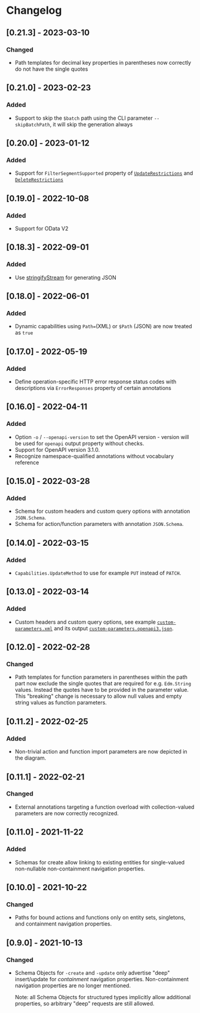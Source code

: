 # Changelog

## [0.21.3] - 2023-03-10

### Changed

- Path templates for decimal key properties in parentheses now correctly do not have the single quotes

## [0.21.0] - 2023-02-23

### Added

- Support to skip the `$batch` path using the CLI parameter `--skipBatchPath`, it will skip the generation always

## [0.20.0] - 2023-01-12

### Added

- Support for `FilterSegmentSupported` property of [`UpdateRestrictions`](https://github.com/oasis-tcs/odata-vocabularies/blob/main/vocabularies/Org.OData.Capabilities.V1.md#updaterestrictionstype) and [`DeleteRestrictions`](https://github.com/oasis-tcs/odata-vocabularies/blob/main/vocabularies/Org.OData.Capabilities.V1.md#deleterestrictionstype)

## [0.19.0] - 2022-10-08

### Added

- Support for OData V2

## [0.18.3] - 2022-09-01

### Added

- Use [stringifyStream](https://www.npmjs.com/package/@discoveryjs/json-ext) for generating JSON

## [0.18.0] - 2022-06-01

### Added

- Dynamic capabilities using `Path=`(XML) or `$Path` (JSON) are now treated as `true`

## [0.17.0] - 2022-05-19

### Added

- Define operation-specific HTTP error response status codes with descriptions via `ErrorResponses` property of certain annotations

## [0.16.0] - 2022-04-11

### Added

- Option `-o` / `--openapi-version` to set the OpenAPI version - version will be used for `openapi` output property without checks.
- Support for OpenAPI version 3.1.0.
- Recognize namespace-qualified annotations without vocabulary reference

## [0.15.0] - 2022-03-28

### Added

- Schema for custom headers and custom query options with annotation `JSON.Schema`.
- Schema for action/function parameters with annotation `JSON.Schema`.

## [0.14.0] - 2022-03-15

### Added

- `Capabilities.UpdateMethod` to use for example `PUT` instead of `PATCH`.

## [0.13.0] - 2022-03-14

### Added

- Custom headers and custom query options, see example [`custom-parameters.xml`](./examples/custom-parameters.xml) and its output [`custom-parameters.openapi3.json`](./examples/custom-parameters.openapi3.json).

## [0.12.0] - 2022-02-28

### Changed

- Path templates for function parameters in parentheses within the path part now exclude the single quotes that are required for e.g. `Edm.String` values. Instead the quotes have to be provided in the parameter value. This "breaking" change is necessary to allow null values and empty string values as function parameters.

## [0.11.2] - 2022-02-25

### Added

- Non-trivial action and function import parameters are now depicted in the diagram.

## [0.11.1] - 2022-02-21

### Changed

- External annotations targeting a function overload with collection-valued parameters are now correctly recognized.

## [0.11.0] - 2021-11-22

### Added

- Schemas for create allow linking to existing entities for single-valued non-nullable non-containment navigation properties.

## [0.10.0] - 2021-10-22

### Changed

- Paths for bound actions and functions only on entity sets, singletons, and containment navigation properties.

## [0.9.0] - 2021-10-13

### Changed

- Schema Objects for `-create` and `-update` only advertise "deep" insert/update for _containment_ navigation properties. Non-containment navigation properties are no longer mentioned.

  Note: all Schema Objects for structured types implicitly allow additional properties, so arbitrary "deep" requests are still allowed.
